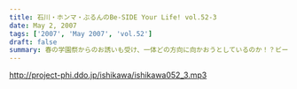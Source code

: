 ```yaml
---
title: 石川・ホンマ・ぶるんのBe-SIDE Your Life! vol.52-3
date: May 2, 2007
tags: ['2007', 'May 2007', 'vol.52']
draft: false
summary: 春の学園祭からのお誘いも受け、一体どの方向に向かおうとしているのか！？ビーサイ。そしてすでに秋は地方講演！？このGW明けも様々な「動き」を画策しとりますのでビーサイをお聴き逃しのなきよう・・・NAMAE
---
```


http://project-phi.ddo.jp/ishikawa/ishikawa052_3.mp3